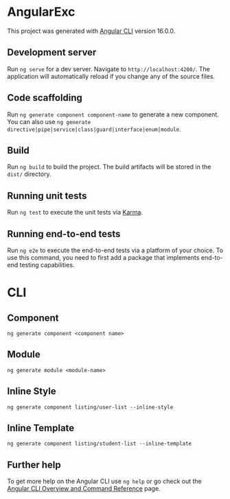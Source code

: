 # AngularExc

This project was generated with [Angular CLI](https://github.com/angular/angular-cli) version 16.0.0.

## Development server

Run `ng serve` for a dev server. Navigate to `http://localhost:4200/`. The application will automatically reload if you change any of the source files.

## Code scaffolding

Run `ng generate component component-name` to generate a new component. You can also use `ng generate directive|pipe|service|class|guard|interface|enum|module`.

## Build

Run `ng build` to build the project. The build artifacts will be stored in the `dist/` directory.

## Running unit tests

Run `ng test` to execute the unit tests via [Karma](https://karma-runner.github.io).

## Running end-to-end tests

Run `ng e2e` to execute the end-to-end tests via a platform of your choice. To use this command, you need to first add a package that implements end-to-end testing capabilities.

# CLI

## Component

`ng generate component <component name>`

## Module

`ng generate module <module-name>`

## Inline Style
`ng generate component listing/user-list --inline-style`

## Inline Template
`ng generate component listing/student-list --inline-template`


## Further help

To get more help on the Angular CLI use `ng help` or go check out the [Angular CLI Overview and Command Reference](https://angular.io/cli) page.

